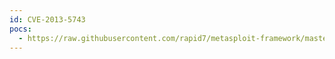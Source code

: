 ```yaml
---
id: CVE-2013-5743
pocs:
  - https://raw.githubusercontent.com/rapid7/metasploit-framework/master/modules/exploits/linux/http/zabbix_sqli.rb
---
```

